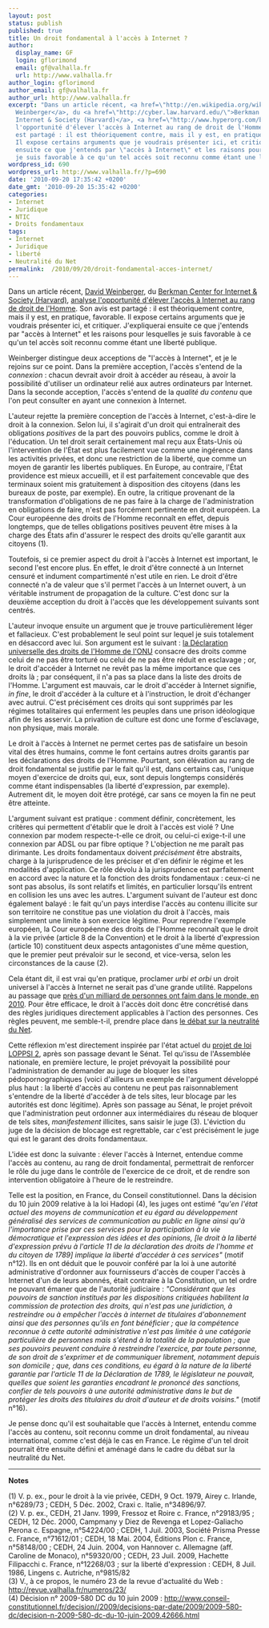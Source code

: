 ```yaml
---
layout: post
status: publish
published: true
title: Un droit fondamental à l'accès à Internet ?
author:
  display_name: GF
  login: gflorimond
  email: gf@valhalla.fr
  url: http://www.valhalla.fr
author_login: gflorimond
author_email: gf@valhalla.fr
author_url: http://www.valhalla.fr
excerpt: "Dans un article récent, <a href=\"http://en.wikipedia.org/wiki/David_Weinberger\">David
  Weinberger</a>, du <a href=\"http://cyber.law.harvard.edu/\">Berkman Center for
  Internet & Society (Harvard)</a>, <a href=\"http://www.hyperorg.com/blogger/2010/09/19/the-internet-as-a-human-right/\">analyse
  l'opportunité d'élever l'accès à Internet au rang de droit de l'Homme</a>. Son avis
  est partagé : il est théoriquement contre, mais il y est, en pratique, favorable.
  Il expose certains arguments que je voudrais présenter ici, et critiquer. J'expliquerai
  ensuite ce que j'entends par \"accès à Internet\" et les raisons pour lesquelles
  je suis favorable à ce qu'un tel accès soit reconnu comme étant une liberté publique.\r\n\r\n"
wordpress_id: 690
wordpress_url: http://www.valhalla.fr/?p=690
date: '2010-09-20 17:35:42 +0200'
date_gmt: '2010-09-20 15:35:42 +0200'
categories:
- Internet
- Juridique
- NTIC
- Droits fondamentaux
tags:
- Internet
- Juridique
- liberté
- Neutralité du Net
permalink:  /2010/09/20/droit-fondamental-acces-internet/
---
```

<p>Dans un article récent, <a href="http://en.wikipedia.org/wiki/David_Weinberger">David Weinberger</a>, du <a href="http://cyber.law.harvard.edu/">Berkman Center for Internet & Society (Harvard)</a>, <a href="http://www.hyperorg.com/blogger/2010/09/19/the-internet-as-a-human-right/">analyse l'opportunité d'élever l'accès à Internet au rang de droit de l'Homme</a>. Son avis est partagé : il est théoriquement contre, mais il y est, en pratique, favorable. Il expose certains arguments que je voudrais présenter ici, et critiquer. J'expliquerai ensuite ce que j'entends par "accès à Internet" et les raisons pour lesquelles je suis favorable à ce qu'un tel accès soit reconnu comme étant une liberté publique.</p>
<p><a id="more"></a><a id="more-690"></a></p>
<p>Weinberger distingue deux acceptions de "l'accès à Internet", et je le rejoins sur ce point. Dans la première acception, l'accès s'entend de la <i>connexion</i> : chacun devrait avoir droit à accéder au réseau, à avoir la possibilité d'utiliser un ordinateur relié aux autres ordinateurs par Internet. Dans la seconde acception, l'accès s'entend de la <i>qualité du contenu</i> que l'on peut consulter en ayant une connexion à Internet.</p>
<p>L'auteur rejette la première conception de l'accès à Internet, c'est-à-dire le droit à la connexion. Selon lui, il s'agirait d'un droit qui entraînerait des obligations <i>positives</i> de la part des pouvoirs publics, comme le droit à l'éducation. Un tel droit serait certainement mal reçu aux États-Unis où l'intervention de l'État est plus facilement vue comme une ingérence dans les activités privées, et donc une restriction de la liberté, que comme un moyen de garantir les libertés publiques. En Europe, au contraire, l'État providence est mieux accueilli, et il est parfaitement concevable que des terminaux soient mis gratuitement à disposition des citoyens (dans les bureaux de poste, par exemple). En outre, la critique provenant de la transformation d'obligations de ne pas faire à la charge de l'administration en obligations de faire, n'est pas forcément pertinente en droit européen. La Cour européenne des droits de l'Homme reconnaît en effet, depuis longtemps, que de telles obligations positives peuvent être mises à la charge des États afin d'assurer le respect des droits qu'elle garantit aux citoyens (1). </p>
<p>Toutefois, si ce premier aspect du droit à l'accès à Internet est important, le second l'est encore plus. En effet, le droit d'être connecté à un Internet censuré et indument compartimenté n'est utile en rien. Le droit d'être connecté n'a de valeur que s'il permet l'accès à un Internet ouvert, à un véritable instrument de propagation de la culture. C'est donc sur la deuxième acception du droit à l'accès que les développement suivants sont centrés.</p>
<p>L'auteur invoque ensuite un argument que je trouve particulièrement léger et fallacieux. C'est probablement le seul point sur lequel je suis totalement en désaccord avec lui. Son argument est le suivant : <a href="http://www.un.org/fr/documents/udhr/">la Déclaration universelle des droits de l'Homme de l'ONU</a> consacre des droits comme celui de ne pas être torturé ou celui de ne pas être réduit en esclavage ; or, le droit d'accéder à Internet ne revêt pas la même importance que ces droits là ; par conséquent, il n'a pas sa place dans la liste des droits de l'Homme. L'argument est mauvais, car le droit d'accéder à Internet signifie, <i>in fine</i>, le droit d'accéder à la culture et à l'instruction, le droit d'échanger avec autrui. C'est précisément ces droits qui sont supprimés par les régimes totalitaires qui enferment les peuples dans une prison idéologique afin de les asservir. La privation de culture est donc une forme d'esclavage, non physique, mais morale.</p>
<p>Le droit à l'accès à Internet ne permet certes pas de satisfaire un besoin vital des êtres humains, comme le font certains autres droits garantis par les déclarations des droits de l'Homme. Pourtant, son élévation au rang de droit fondamental se justifie par le fait qu'il est, dans certains cas, l'unique moyen d'exercice de droits qui, eux, sont depuis longtemps considérés comme étant indispensables (la liberté d'expression, par exemple). Autrement dit, le moyen doit être protégé, car sans ce moyen la fin ne peut être atteinte.</p>
<p>L'argument suivant est pratique : comment définir, concrètement, les critères qui permettent d'établir que le droit à l'accès est violé ? Une connexion par modem respecte-t-elle ce droit, ou celui-ci exige-t-il une connexion par ADSL ou par fibre optique ? L'objection ne me paraît pas dirimante. Les droits fondamentaux doivent <i>précisément</i> être abstraits, charge à la jurisprudence de les préciser et d'en définir le régime et les modalités d'application. Ce rôle dévolu à la jurisprudence est parfaitement en accord avec la nature et la fonction des droits fondamentaux : ceux-ci ne sont pas absolus, ils sont relatifs et limités, en particulier lorsqu'ils entrent en collision les uns avec les autres. L'argument suivant de l'auteur est donc également balayé : le fait qu'un pays interdise l'accès au contenu illicite sur son territoire ne constitue pas une violation du droit à l'accès, mais simplement une limite à son exercice légitime. Pour reprendre l'exemple européen, la Cour européenne des droits de l'Homme reconnaît que le droit à la vie privée (article 8 de la Convention) et le droit à la liberté d'expression (article 10) constituent deux aspects antagonistes d'une même question, que le premier peut prévaloir sur le second, et vice-versa, selon les circonstances de la cause (2). </p>
<p>Cela étant dit, il est vrai qu'en pratique, proclamer <i>urbi et orbi</i> un droit universel à l'accès à Internet ne serait pas d'une grande utilité. Rappelons au passage que <a href="http://www.fao.org/hunger/fr/">près d'un milliard de personnes ont faim dans le monde, en 2010</a>. Pour être efficace, le droit à l'accès doit donc être concrétisé dans des règles juridiques directement applicables à l'action des personnes. Ces règles peuvent, me semble-t-il, prendre place dans <a href="http://www.valhalla.fr/2010/08/14/observations-proposition-google-verizon-neutralite-du-net/">le débat sur la neutralité du Net</a>.</p>
<p>Cette réflexion m'est directement inspirée par l'état actuel du <a href="http://www.senat.fr/dossier-legislatif/pjl09-292.html">projet de loi LOPPSI 2</a>, après son passage devant le Sénat. Tel qu'issu de l'Assemblée nationale, en première lecture, le projet prévoyait la possibilité pour l'administration de demander au juge de bloquer les sites pédopornographiques (voici d'ailleurs un exemple de l'argument développé plus haut : la liberté d'accès au contenu ne peut pas raisonnablement s'entendre de la liberté d'accéder à de tels sites, leur blocage par les autorités est donc légitime). Après son passage au Sénat, le projet prévoit que l'administration peut ordonner aux intermédiaires du réseau de bloquer de tels sites, <i>manifestement</i> illicites, sans saisir le juge (3). L'éviction du juge de la décision de blocage est regrettable, car c'est précisément le juge qui est le garant des droits fondamentaux.</p>
<p>L'idée est donc la suivante : élever l'accès à Internet, entendue comme l'accès au contenu, au rang de droit fondamental, permettrait de renforcer le rôle du juge dans le contrôle de l'exercice de ce droit, et de rendre son intervention obligatoire à l'heure de le restreindre.</p>
<p>Telle est la position, en France, du Conseil constitutionnel. Dans la décision du 10 juin 2009 relative à la loi Hadopi (4), les juges ont estimé <i>"qu'en l'état actuel des moyens de communication et eu égard au développement généralisé des services de communication au public en ligne ainsi qu'à l'importance prise par ces services pour la participation à la vie démocratique et l'expression des idées et des opinions, [le droit à la liberté d'expression prévu à l'article 11 de la déclaration des droits de l'homme et du citoyen de 1789] implique la liberté d'accéder à ces services"</i> (motif n°12). Ils en ont déduit que le pouvoir conféré par la loi à une autorité administrative d'ordonner aux fournisseurs d'accès de couper l'accès à Internet d'un de leurs abonnés, était contraire à la Constitution, un tel ordre ne pouvant émaner que de l'autorité judiciaire : <i>"Considérant que les pouvoirs de sanction institués par les dispositions critiquées habilitent la commission de protection des droits, qui n'est pas une juridiction, à restreindre ou à empêcher l'accès à internet de titulaires d'abonnement ainsi que des personnes qu'ils en font bénéficier ; que la compétence reconnue à cette autorité administrative n'est pas limitée à une catégorie particulière de personnes mais s'étend à la totalité de la population ; que ses pouvoirs peuvent conduire à restreindre l'exercice, par toute personne, de son droit de s'exprimer et de communiquer librement, notamment depuis son domicile ; que, dans ces conditions, eu égard à la nature de la liberté garantie par l'article 11 de la Déclaration de 1789, le législateur ne pouvait, quelles que soient les garanties encadrant le prononcé des sanctions, confier de tels pouvoirs à une autorité administrative dans le but de protéger les droits des titulaires du droit d'auteur et de droits voisins."</i> (motif n°16).</p>
<p>Je pense donc qu'il est souhaitable que l'accès à Internet, entendu comme l'accès au contenu, soit reconnu comme un droit fondamental, au niveau international, comme c'est déjà le cas en France. Le régime d'un tel droit pourrait être ensuite défini et aménagé dans le cadre du débat sur la neutralité du Net.</p>
<hr />
<b>Notes</b></p>
<p>(1) V. p. ex., pour le droit à la vie privée, CEDH, 9 Oct. 1979, Airey c. Irlande, n°6289/73 ; CEDH, 5 Déc. 2002, Craxi c. Italie, n°34896/97.<br />
(2) V. p. ex., CEDH, 21 Janv. 1999, Fressoz et Roire c. France, n°29183/95 ; CEDH, 12 Déc. 2000, Campmany y Diez de Revenga et Lopez-Galiacho Perona c. Espagne, n°54224/00 ; CEDH, 1 Juil. 2003, Société Prisma Presse c. France, n°71612/01 ; CEDH, 18 Mai. 2004, Éditions Plon c. France, n°58148/00 ; CEDH, 24 Juin. 2004, von Hannover c. Allemagne (aff. Caroline de Monaco), n°59320/00 ; CEDH, 23 Juil. 2009, Hachette Filipacchi c. France, n°12268/03 ; sur la liberté d'expression : CEDH, 8 Juil. 1986, Lingens c. Autriche, n°9815/82<br />
(3) V., à ce propos, le numéro 23 de la revue d'actualité du Web : <a href="http://revue.valhalla.fr/numeros/23/">http://revue.valhalla.fr/numeros/23/</a><br />
(4) Décision n° 2009-580 DC du 10 juin 2009 : <a href="http://www.conseil-constitutionnel.fr/decision//2009/decisions-par-date/2009/2009-580-dc/decision-n-2009-580-dc-du-10-juin-2009.42666.html">http://www.conseil-constitutionnel.fr/decision//2009/decisions-par-date/2009/2009-580-dc/decision-n-2009-580-dc-du-10-juin-2009.42666.html</a></p>
